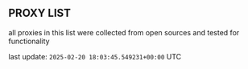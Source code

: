 ## PROXY LIST

all proxies in this list were collected from open sources and tested for functionality

last update: `2025-02-20 18:03:45.549231+00:00` UTC